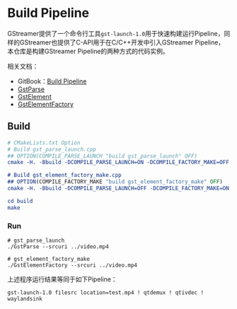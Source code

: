 # Build Pipeline

GStreamer提供了一个命令行工具`gst-launch-1.0`用于快速构建运行Pipeline，同样的GStreamer也提供了C-API用于在C/C++开发中引入GStreamer Pipeline，本仓库是构建GStreamer Pipeline的两种方式的代码实例。

相关文档：

- GitBook：[Build Pipeline](https://ricardolu.gitbook.io/gstreamer/application-development/build-pipeline)
- [GstParse](https://gstreamer.freedesktop.org/documentation/gstreamer/gstparse.html?gi-language=c#gstparse-page)
- [GstElement](https://gstreamer.freedesktop.org/documentation/gstreamer/gstelement.html?gi-language=c#gst_element_link)
- [GstElementFactory](https://gstreamer.freedesktop.org/documentation/gstreamer/gstelementfactory.html?gi-language=c#gstelementfactory-page)

## Build

```cmake
# CMakeLists.txt Option
# Build gst_parse_launch.cpp
## OPTION(COMPILE_PARSE_LAUNCH "build gst_parse_launch" OFF)
cmake -H. -Bbuild -DCOMPILE_PARSE_LAUNCH=ON -DCOMPILE_FACTORY_MAKE=OFF

# Build gst_element_factory_make.cpp
## OPTION(COMPILE_FACTORY_MAKE "build gst_element_factory_make" OFF)
cmake -H. -Bbuild -DCOMPILE_PARSE_LAUNCH=OFF -DCOMPILE_FACTORY_MAKE=ON

cd build
make
```

### Run

```shell
# gst_parse_launch
./GstParse --srcuri ../video.mp4

# gst_element_factory_make
./GstElementFactory --srcuri ../video.mp4
```

上述程序运行结果等同于如下Pipeline：

```shell
gst-launch-1.0 filesrc location=test.mp4 ! qtdemux ! qtivdec ! waylandsink
```


